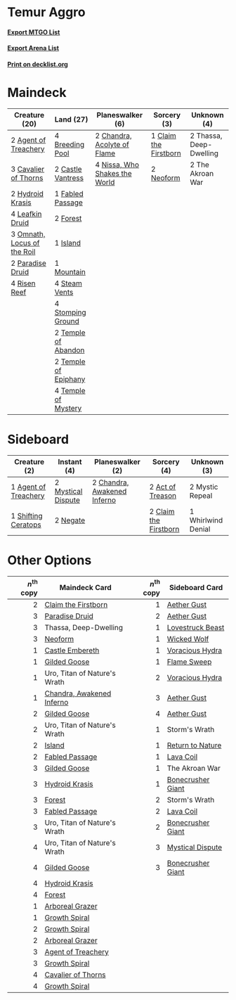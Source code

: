 # Temur Aggro

#### [Export MTGO List](../collection/Temur%20Aggro/Temur%20Aggro.txt)
#### [Export Arena List](../collection/Temur%20Aggro/Temur%20Aggro_arena.txt)
#### [Print on decklist.org](http://decklist.org/?deckmain=2%09Agent%20of%20Treachery%0A4%09Breeding%20Pool%0A2%09Castle%20Vantress%0A3%09Cavalier%20of%20Thorns%0A2%09Chandra,%20Acolyte%20of%20Flame%0A1%09Claim%20the%20Firstborn%0A1%09Fabled%20Passage%0A2%09Forest%0A2%09Hydroid%20Krasis%0A1%09Island%0A4%09Leafkin%20Druid%0A1%09Mountain%0A2%09Neoform%0A4%09Nissa,%20Who%20Shakes%20the%20World%0A3%09Omnath,%20Locus%20of%20the%20Roil%0A2%09Paradise%20Druid%0A4%09Risen%20Reef%0A4%09Steam%20Vents%0A4%09Stomping%20Ground%0A2%09Temple%20of%20Abandon%0A2%09Temple%20of%20Epiphany%0A4%09Temple%20of%20Mystery%0A2%09Thassa,%20Deep-Dwelling%0A2%09The%20Akroan%20War&deckside=2%09Act%20of%20Treason%0A1%09Agent%20of%20Treachery%0A2%09Chandra,%20Awakened%20Inferno%0A2%09Claim%20the%20Firstborn%0A2%09Mystic%20Repeal%0A2%09Mystical%20Dispute%0A2%09Negate%0A1%09Shifting%20Ceratops%0A1%09Whirlwind%20Denial)
# Maindeck

|                                            Creature (20)                                             |                                           Land (27)                                           |                                            Planeswalker (6)                                            |                                          Sorcery (3)                                           |      Unknown (4)      |
|------------------------------------------------------------------------------------------------------|-----------------------------------------------------------------------------------------------|--------------------------------------------------------------------------------------------------------|------------------------------------------------------------------------------------------------|-----------------------|
|2 [Agent of Treachery](http://gatherer.wizards.com/Pages/Card/Details.aspx?multiverseid=466797)       |4 [Breeding Pool](http://gatherer.wizards.com/Pages/Card/Details.aspx?multiverseid=97088)      |2 [Chandra, Acolyte of Flame](http://gatherer.wizards.com/Pages/Card/Details.aspx?multiverseid=466880)  |1 [Claim the Firstborn](http://gatherer.wizards.com/Pages/Card/Details.aspx?multiverseid=473080)|2 Thassa, Deep-Dwelling|
|3 [Cavalier of Thorns](http://gatherer.wizards.com/Pages/Card/Details.aspx?multiverseid=466921)       |2 [Castle Vantress](http://gatherer.wizards.com/Pages/Card/Details.aspx?multiverseid=473204)   |4 [Nissa, Who Shakes the World](http://gatherer.wizards.com/Pages/Card/Details.aspx?multiverseid=461096)|2 [Neoform](http://gatherer.wizards.com/Pages/Card/Details.aspx?multiverseid=461133)            |2 The Akroan War       |
|2 [Hydroid Krasis](http://gatherer.wizards.com/Pages/Card/Details.aspx?multiverseid=457327)           |1 [Fabled Passage](http://gatherer.wizards.com/Pages/Card/Details.aspx?multiverseid=473206)    |                                                                                                        |                                                                                                |                       |
|4 [Leafkin Druid](http://gatherer.wizards.com/Pages/Card/Details.aspx?multiverseid=466932)            |2 [Forest](http://gatherer.wizards.com/Pages/Card/Details.aspx?multiverseid=439860)            |                                                                                                        |                                                                                                |                       |
|3 [Omnath, Locus of the Roil](http://gatherer.wizards.com/Pages/Card/Details.aspx?multiverseid=466970)|1 [Island](http://gatherer.wizards.com/Pages/Card/Details.aspx?multiverseid=439857)            |                                                                                                        |                                                                                                |                       |
|2 [Paradise Druid](http://gatherer.wizards.com/Pages/Card/Details.aspx?multiverseid=461098)           |1 [Mountain](http://gatherer.wizards.com/Pages/Card/Details.aspx?multiverseid=439859)          |                                                                                                        |                                                                                                |                       |
|4 [Risen Reef](http://gatherer.wizards.com/Pages/Card/Details.aspx?multiverseid=466971)               |4 [Steam Vents](http://gatherer.wizards.com/Pages/Card/Details.aspx?multiverseid=405109)       |                                                                                                        |                                                                                                |                       |
|                                                                                                      |4 [Stomping Ground](http://gatherer.wizards.com/Pages/Card/Details.aspx?multiverseid=405110)   |                                                                                                        |                                                                                                |                       |
|                                                                                                      |2 [Temple of Abandon](http://gatherer.wizards.com/Pages/Card/Details.aspx?multiverseid=373711) |                                                                                                        |                                                                                                |                       |
|                                                                                                      |2 [Temple of Epiphany](http://gatherer.wizards.com/Pages/Card/Details.aspx?multiverseid=442808)|                                                                                                        |                                                                                                |                       |
|                                                                                                      |4 [Temple of Mystery](http://gatherer.wizards.com/Pages/Card/Details.aspx?multiverseid=373571) |                                                                                                        |                                                                                                |                       |


# Sideboard

|                                         Creature (2)                                          |                                         Instant (4)                                         |                                           Planeswalker (2)                                           |                                          Sorcery (4)                                           |   Unknown (3)    |
|-----------------------------------------------------------------------------------------------|---------------------------------------------------------------------------------------------|------------------------------------------------------------------------------------------------------|------------------------------------------------------------------------------------------------|------------------|
|1 [Agent of Treachery](http://gatherer.wizards.com/Pages/Card/Details.aspx?multiverseid=466797)|2 [Mystical Dispute](http://gatherer.wizards.com/Pages/Card/Details.aspx?multiverseid=473020)|2 [Chandra, Awakened Inferno](http://gatherer.wizards.com/Pages/Card/Details.aspx?multiverseid=466881)|2 [Act of Treason](http://gatherer.wizards.com/Pages/Card/Details.aspx?multiverseid=442107)     |2 Mystic Repeal   |
|1 [Shifting Ceratops](http://gatherer.wizards.com/Pages/Card/Details.aspx?multiverseid=466948) |2 [Negate](http://gatherer.wizards.com/Pages/Card/Details.aspx?multiverseid=423707)          |                                                                                                      |2 [Claim the Firstborn](http://gatherer.wizards.com/Pages/Card/Details.aspx?multiverseid=473080)|1 Whirlwind Denial|


# Other Options

|*n*<sup>th</sup> copy|                                           Maindeck Card                                            |*n*<sup>th</sup> copy|                                       Sideboard Card                                       |
|--------------------:|----------------------------------------------------------------------------------------------------|--------------------:|--------------------------------------------------------------------------------------------|
|                    2|[Claim the Firstborn](http://gatherer.wizards.com/Pages/Card/Details.aspx?multiverseid=473080)      |                    1|[Aether Gust](http://gatherer.wizards.com/Pages/Card/Details.aspx?multiverseid=466796)      |
|                    3|[Paradise Druid](http://gatherer.wizards.com/Pages/Card/Details.aspx?multiverseid=461098)           |                    2|[Aether Gust](http://gatherer.wizards.com/Pages/Card/Details.aspx?multiverseid=466796)      |
|                    3|Thassa, Deep-Dwelling                                                                               |                    1|[Lovestruck Beast](http://gatherer.wizards.com/Pages/Card/Details.aspx?multiverseid=473127) |
|                    3|[Neoform](http://gatherer.wizards.com/Pages/Card/Details.aspx?multiverseid=461133)                  |                    1|[Wicked Wolf](http://gatherer.wizards.com/Pages/Card/Details.aspx?multiverseid=473143)      |
|                    1|[Castle Embereth](http://gatherer.wizards.com/Pages/Card/Details.aspx?multiverseid=473201)          |                    1|[Voracious Hydra](http://gatherer.wizards.com/Pages/Card/Details.aspx?multiverseid=466954)  |
|                    1|[Gilded Goose](http://gatherer.wizards.com/Pages/Card/Details.aspx?multiverseid=473122)             |                    1|[Flame Sweep](http://gatherer.wizards.com/Pages/Card/Details.aspx?multiverseid=466893)      |
|                    1|Uro, Titan of Nature's Wrath                                                                        |                    2|[Voracious Hydra](http://gatherer.wizards.com/Pages/Card/Details.aspx?multiverseid=466954)  |
|                    1|[Chandra, Awakened Inferno](http://gatherer.wizards.com/Pages/Card/Details.aspx?multiverseid=466881)|                    3|[Aether Gust](http://gatherer.wizards.com/Pages/Card/Details.aspx?multiverseid=466796)      |
|                    2|[Gilded Goose](http://gatherer.wizards.com/Pages/Card/Details.aspx?multiverseid=473122)             |                    4|[Aether Gust](http://gatherer.wizards.com/Pages/Card/Details.aspx?multiverseid=466796)      |
|                    2|Uro, Titan of Nature's Wrath                                                                        |                    1|Storm's Wrath                                                                               |
|                    2|[Island](http://gatherer.wizards.com/Pages/Card/Details.aspx?multiverseid=439857)                   |                    1|[Return to Nature](http://gatherer.wizards.com/Pages/Card/Details.aspx?multiverseid=461102) |
|                    2|[Fabled Passage](http://gatherer.wizards.com/Pages/Card/Details.aspx?multiverseid=473206)           |                    1|[Lava Coil](http://gatherer.wizards.com/Pages/Card/Details.aspx?multiverseid=452858)        |
|                    3|[Gilded Goose](http://gatherer.wizards.com/Pages/Card/Details.aspx?multiverseid=473122)             |                    1|The Akroan War                                                                              |
|                    3|[Hydroid Krasis](http://gatherer.wizards.com/Pages/Card/Details.aspx?multiverseid=457327)           |                    1|[Bonecrusher Giant](http://gatherer.wizards.com/Pages/Card/Details.aspx?multiverseid=473077)|
|                    3|[Forest](http://gatherer.wizards.com/Pages/Card/Details.aspx?multiverseid=439860)                   |                    2|Storm's Wrath                                                                               |
|                    3|[Fabled Passage](http://gatherer.wizards.com/Pages/Card/Details.aspx?multiverseid=473206)           |                    2|[Lava Coil](http://gatherer.wizards.com/Pages/Card/Details.aspx?multiverseid=452858)        |
|                    3|Uro, Titan of Nature's Wrath                                                                        |                    2|[Bonecrusher Giant](http://gatherer.wizards.com/Pages/Card/Details.aspx?multiverseid=473077)|
|                    4|Uro, Titan of Nature's Wrath                                                                        |                    3|[Mystical Dispute](http://gatherer.wizards.com/Pages/Card/Details.aspx?multiverseid=473020) |
|                    4|[Gilded Goose](http://gatherer.wizards.com/Pages/Card/Details.aspx?multiverseid=473122)             |                    3|[Bonecrusher Giant](http://gatherer.wizards.com/Pages/Card/Details.aspx?multiverseid=473077)|
|                    4|[Hydroid Krasis](http://gatherer.wizards.com/Pages/Card/Details.aspx?multiverseid=457327)           |                     |                                                                                            |
|                    4|[Forest](http://gatherer.wizards.com/Pages/Card/Details.aspx?multiverseid=439860)                   |                     |                                                                                            |
|                    1|[Arboreal Grazer](http://gatherer.wizards.com/Pages/Card/Details.aspx?multiverseid=461076)          |                     |                                                                                            |
|                    1|[Growth Spiral](http://gatherer.wizards.com/Pages/Card/Details.aspx?multiverseid=457322)            |                     |                                                                                            |
|                    2|[Growth Spiral](http://gatherer.wizards.com/Pages/Card/Details.aspx?multiverseid=457322)            |                     |                                                                                            |
|                    2|[Arboreal Grazer](http://gatherer.wizards.com/Pages/Card/Details.aspx?multiverseid=461076)          |                     |                                                                                            |
|                    3|[Agent of Treachery](http://gatherer.wizards.com/Pages/Card/Details.aspx?multiverseid=466797)       |                     |                                                                                            |
|                    3|[Growth Spiral](http://gatherer.wizards.com/Pages/Card/Details.aspx?multiverseid=457322)            |                     |                                                                                            |
|                    4|[Cavalier of Thorns](http://gatherer.wizards.com/Pages/Card/Details.aspx?multiverseid=466921)       |                     |                                                                                            |
|                    4|[Growth Spiral](http://gatherer.wizards.com/Pages/Card/Details.aspx?multiverseid=457322)            |                     |                                                                                            |

